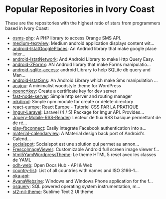 # Popular Repositories in Ivory Coast

These are the repositories with the highest ratio of stars from programmers based in Ivory Coast:

- [osms-php](https://github.com/ismaeltoe/osms-php): A PHP library to access Orange SMS API.
- [medium-textview](https://github.com/angebagui/medium-textview): Medium android application displays content wit...
- [android-IstatGooglePlaces](https://github.com/toukea/android-IstatGooglePlaces): An Android library that make google place inter...
- [android-IstatNetwork](https://github.com/toukea/android-IstatNetwork): And Android Library to make Http Query Easy.
- [android-ZFormx](https://github.com/toukea/android-ZFormx): AN Android  library that make Forms manipulatio...
- [android-sqlite-access](https://github.com/toukea/android-sqlite-access): android Library to help SQLite db query and Man...
- [android-IstatSms](https://github.com/toukea/android-IstatSms): An Android Library which make Sms manipulation ...
- [acajou](https://github.com/samuelguebo/acajou): A minimalist woodstyle theme for WordPress
- [opencrtkey](https://github.com/papac/opencrtkey):  Create a certificate key for dev server
- [fast-node-server](https://github.com/papac/fast-node-server): Simple http server and routing manager
- [mkdirpd](https://github.com/papac/mkdirpd): Simple npm module for create or delete directory
- [react-europe](https://github.com/mercuryseries/react-europe): React Europe - Tutoriel CSS PAR LA PRATIQUE
- [Imgur-Laravel](https://github.com/salioudiabate/Imgur-Laravel): Laravel (4 / 5) Package for Imgur API. Provides...
- [Jquery-Mobile-RSS-Reader](https://github.com/Ekomak/Jquery-Mobile-RSS-Reader): Lecteur de flux RSS basique permettant de de ré...
- [play-fbconnect](https://github.com/regisbamba/play-fbconnect): Easily integrate Facebook authentication into a...
- [material-calendarview](https://github.com/troy379/material-calendarview): A Material design back port of Android's Calend...
- [socialspot](https://github.com/yojedesign/socialspot): Socialspot est une solution qui permet au annon...
- [FrescoImageViewer](https://github.com/angebagui/FrescoImageViewer): Customizable Android full screen image viewer f...
- [html5YamlWordpressTheme](https://github.com/jhouedanou/html5YamlWordpressTheme): Le theme HTML 5 reset avec les classes de YAML
- [odh-web](https://github.com/opendocshub/odh-web): Open Docs Hub - API & Web
- [country-list](https://github.com/42technologies/country-list): List of all countries with names and ISO 3166-1...
- [oka-api](https://github.com/CedrickOka/oka-api): 
- [AyanaWebzine](https://github.com/haired/AyanaWebzine): Windows and Windows Phone application for the f...
- [osquery](https://github.com/IamAlexKoffi225/osquery): SQL powered operating system instrumentation, m...
- [st2-nil-theme](https://github.com/jhouedanou/st2-nil-theme): Sublime Text 2 UI theme
